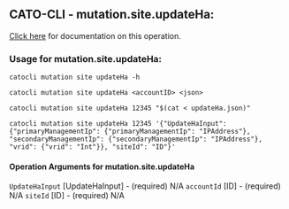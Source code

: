 
## CATO-CLI - mutation.site.updateHa:
[Click here](https://api.catonetworks.com/documentation/#mutation-updateHa) for documentation on this operation.

### Usage for mutation.site.updateHa:

`catocli mutation site updateHa -h`

`catocli mutation site updateHa <accountID> <json>`

`catocli mutation site updateHa 12345 "$(cat < updateHa.json)"`

`catocli mutation site updateHa 12345 '{"UpdateHaInput": {"primaryManagementIp": {"primaryManagementIp": "IPAddress"}, "secondaryManagementIp": {"secondaryManagementIp": "IPAddress"}, "vrid": {"vrid": "Int"}}, "siteId": "ID"}'`

#### Operation Arguments for mutation.site.updateHa ####
`UpdateHaInput` [UpdateHaInput] - (required) N/A 
`accountId` [ID] - (required) N/A 
`siteId` [ID] - (required) N/A 
